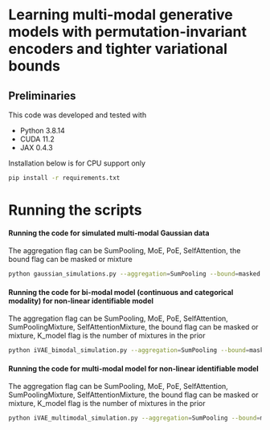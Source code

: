 # Learning multi-modal generative models with permutation-invariant encoders and tighter variational bounds


## Preliminaries

This code was developed and tested with
* Python 3.8.14
* CUDA 11.2
* JAX 0.4.3


Installation below is for CPU support only

```bash
pip install -r requirements.txt
```
# Running the scripts

#### Running the code for simulated multi-modal Gaussian data 
The aggregation flag can be SumPooling, MoE, PoE, SelfAttention, the bound flag can be masked or mixture

```bash
python gaussian_simulations.py --aggregation=SumPooling --bound=masked
```

#### Running the code for bi-modal model (continuous and categorical modality) for non-linear identifiable model
The aggregation flag can be SumPooling, MoE, PoE, SelfAttention, SumPoolingMixture, SelfAttentionMixture,
the bound flag can be masked or mixture, 
K_model flag is the number of mixtures in the prior

```bash
python iVAE_bimodal_simulation.py --aggregation=SumPooling --bound=masked --K_model=5
```


#### Running the code for multi-modal model for non-linear identifiable model
The aggregation flag can be SumPooling, MoE, PoE, SelfAttention, SumPoolingMixture, SelfAttentionMixture,
the bound flag can be masked or mixture, 
K_model flag is the number of mixtures in the prior

```bash
python iVAE_multimodal_simulation.py --aggregation=SumPooling --bound=masked --K_model=5
```